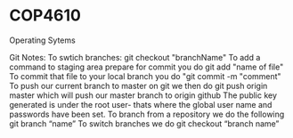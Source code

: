 # COP4610
Operating Sytems 


Git Notes:
To swtich branches: git checkout "branchName"
To add a command to staging area prepare for commit you do git add "name of file"
To commit that file to your local branch you do "git commit -m "comment"
To push our current branch to master on git we then do git push origin master
which will push our master branch to origin github
The public key generated is under the root user- thats where the global user name and passwords have been set.
To branch from a repository we do the following git branch “name”
To switch branches we do git checkout “branch name”
